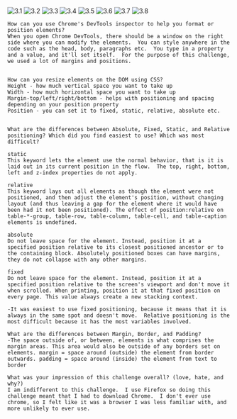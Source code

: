 ![3.1](imgs/3.1.JPG)
![3.2](imgs/3.2.JPG)
![3.3](imgs/3.3.JPG)
![3.4](imgs/3.4.JPG)
![3.5](imgs/3.5.JPG)
![3.6](imgs/3.6.JPG)
![3.7](imgs/3.7.JPG)
![3.8](imgs/3.8.JPG)



    How can you use Chrome's DevTools inspector to help you format or position elements?
    When you open Chrome DevTools, there should be a window on the right side where you can modify the elements.  You can style anywhere in the code such as the head, body, paragraphs etc.  You type in a property and a value, and it'll set itself.  For the purpose of this challenge, we used a lot of margins and positions.


    How can you resize elements on the DOM using CSS?
    Height - how much vertical space you want to take up
    Width - how much horizontal space you want to take up
    Margin-top/left/right/bottom - helps with positioning and spacing depending on your position property
    Position - you can set it to fixed, static, relative, absolute etc.


    What are the differences between Absolute, Fixed, Static, and Relative positioning? Which did you find easiest to use? Which was most difficult?

    static
    This keyword lets the element use the normal behavior, that is it is laid out in its current position in the flow.  The top, right, bottom, left and z-index properties do not apply.
    
    relative
    This keyword lays out all elements as though the element were not positioned, and then adjust the element's position, without changing layout (and thus leaving a gap for the element where it would have been had it not been positioned). The effect of position:relative on table-*-group, table-row, table-column, table-cell, and table-caption elements is undefined.

    absolute
    Do not leave space for the element. Instead, position it at a specified position relative to its closest positioned ancestor or to the containing block. Absolutely positioned boxes can have margins, they do not collapse with any other margins.

    fixed
    Do not leave space for the element. Instead, position it at a specified position relative to the screen's viewport and don't move it when scrolled. When printing, position it at that fixed position on every page. This value always create a new stacking context. 

    -It was easiest to use fixed positioning, because it means that it is always in the same spot and doesn't move.  Relative positioning is the most difficult because it has the most variables involved.

    What are the differences between Margin, Border, and Padding?
    -The space outside of, or between, elements is what comprises the margin areas. This area would also be outside of any borders set on elements. margin = space around (outside) the element from border outwards. padding = space around (inside) the element from text to border

    What was your impression of this challenge overall? (love, hate, and why?)
    I am indifferent to this challenge.  I use Firefox so doing this challenge meant that I had to download Chrome.  I don't ever use chrome, so I felt like it was a browser I was less familiar with, and more unlikely to ever use.